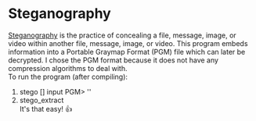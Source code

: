 # Steganography
[Steganography](https://en.wikipedia.org/wiki/Steganography) is the practice of concealing a file, message, image, or video within another file, message, image, or video. This program embeds information into a Portable Graymap Format (PGM) file which can later be decrypted. I chose the PGM format because it does not have any compression algorithms to deal with.  
To run the program (after compiling):  
1. stego [] input PGM> '<output PGM>' <payload file>  
2. stego_extract <output PGM> <decrypted payload file>  
It's that easy! :+1:  
